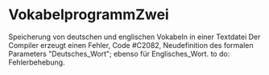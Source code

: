 # VokabelprogrammZwei
Speicherung von deutschen und englischen Vokabeln in einer Textdatei
Der Compiler erzeugt einen Fehler, Code #C2082, Neudefinition des formalen Parameters "Deutsches_Wort"; ebenso für Englisches_Wort.
to do: Fehlerbehebung.

